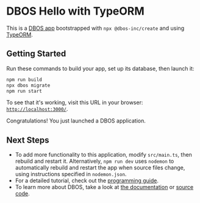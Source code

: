 # DBOS Hello with TypeORM

This is a [DBOS app](https://docs.dbos.dev/) bootstrapped with `npx @dbos-inc/create` and using [TypeORM](https://docs.dbos.dev/typescript/tutorials/orms/using-typeorm).

## Getting Started

Run these commands to build your app, set up its database, then launch it:

```bash
npm run build
npx dbos migrate
npm run start
```

To see that it's working, visit this URL in your browser: [`http://localhost:3000/`](http://localhost:3000/).

Congratulations! You just launched a DBOS application.

## Next Steps

- To add more functionality to this application, modify `src/main.ts`, then rebuild and restart it. Alternatively, `npm run dev` uses `nodemon` to automatically rebuild and restart the app when source files change, using instructions specified in `nodemon.json`.
- For a detailed tutorial, check out the [programming guide](https://docs.dbos.dev/typescript/programming-guide).
- To learn more about DBOS, take a look at [the documentation](https://docs.dbos.dev/) or [source code](https://github.com/dbos-inc/dbos-transact-ts).
